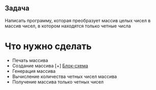 ## Задача 

Написать программу, которая преобразует массив целых чисел в массив чисел, в котором находятся только четные числа

# Что нужно сделать

* Печать массива
* Создание массива \[+\] [Блок-схема](diagram.drawio.png)
* Генерация массива
* Вычисление количества четных чисел массива
* Получение массива только четных чисел
